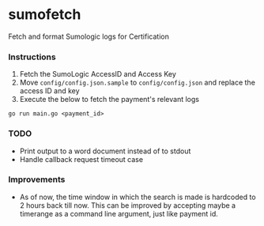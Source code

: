 # sumofetch
Fetch and format Sumologic logs for Certification

### Instructions

1. Fetch the SumoLogic AccessID and Access Key
2. Move `config/config.json.sample` to `config/config.json` and replace the access ID and key
3. Execute the below to fetch the payment's relevant logs

  `go run main.go <payment_id>`

### TODO
- Print output to a word document instead of to stdout
- Handle callback request timeout case

### Improvements
 
 - As of now, the time window in which the search is made is hardcoded to 2 hours back till now. This can be improved by accepting maybe a timerange as a command line argument, just like payment id.


 
